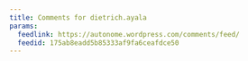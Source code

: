 ```yaml
---
title: Comments for dietrich.ayala
params:
  feedlink: https://autonome.wordpress.com/comments/feed/
  feedid: 175ab8eadd5b85333af9fa6ceafdce50
---
```

